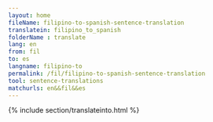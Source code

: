 ```yaml
---
layout: home
fileName: filipino-to-spanish-sentence-translation
translatein: filipino_to_spanish
folderName : translate
lang: en
from: fil
to: es
langname: filipino-to
permalink: /fil/filipino-to-spanish-sentence-translation
tool: sentence-translations
matchurls: en&&fil&&es
---
```

{% include section/translateinto.html %}

